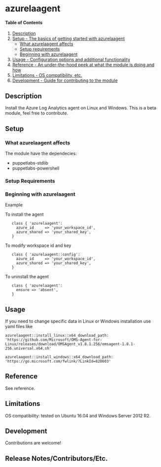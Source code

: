 
# azurelaagent

#### Table of Contents

1. [Description](#description)
2. [Setup - The basics of getting started with azurelaagent](#setup)
    * [What azurelaagent affects](#what-azurelaagent-affects)
    * [Setup requirements](#setup-requirements)
    * [Beginning with azurelaagent](#beginning-with-azurelaagent)
3. [Usage - Configuration options and additional functionality](#usage)
4. [Reference - An under-the-hood peek at what the module is doing and how](#reference)
5. [Limitations - OS compatibility, etc.](#limitations)
6. [Development - Guide for contributing to the module](#development)

## Description

Install the Azure Log Analytics agent on Linux and Windows.
This is a beta module, feel free to contribute.

## Setup

### What azurelaagent affects

The module have the dependecies:
* puppetlabs-stdlib
* puppetlabs-powershell

### Setup Requirements

### Beginning with azurelaagent  

Example

To install the agent

```
   class { 'azurelaagent':
     azure_id     => 'your_workspace_id',
     azure_shared => 'your_shared_key',
   }
```

To modify workspace id and key

```
   class { 'azurelaagent::config':
     azure_id     => 'your_workspace_id',
     azure_shared => 'your_shared_key',
   }
```

To uninstall the agent

```
   class { 'azurelaagent':
     ensure => 'absent',
   }
```

## Usage

If you need to change specific data in Linux or Windows installation use yaml files like

```
azurelaagent::install_linux::x64_download_path: 'https://github.com/Microsoft/OMS-Agent-for-Linux/releases/download/OMSAgent_v1.8.1.256/omsagent-1.8.1-256.universal.x64.sh'
```
```
azurelaagent::install_windows::x64_download_path: 'https://go.microsoft.com/fwlink/?LinkId=828603'
```

## Reference

See reference.

## Limitations

OS compatibility: tested on Ubuntu 16.04 and Windows Server 2012 R2.

## Development

Contributions are welcome!

## Release Notes/Contributors/Etc.
